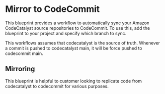 # Mirror to CodeCommit

This blueprint provides a workflow to automatically sync your Amazon CodeCatalyst source repositories to CodeCommit. To use this, add the blueprint to
your project and specify which branch to sync.

This workflows assumes that codecatalyst is the source of truth. Whenever a commit is pushed to codecatalyst main, it will be force pushed to
codecommit main.

## Mirroring

This blueprint is helpful to customer looking to replicate code from codecatalyst to codecommit for various purposes.
